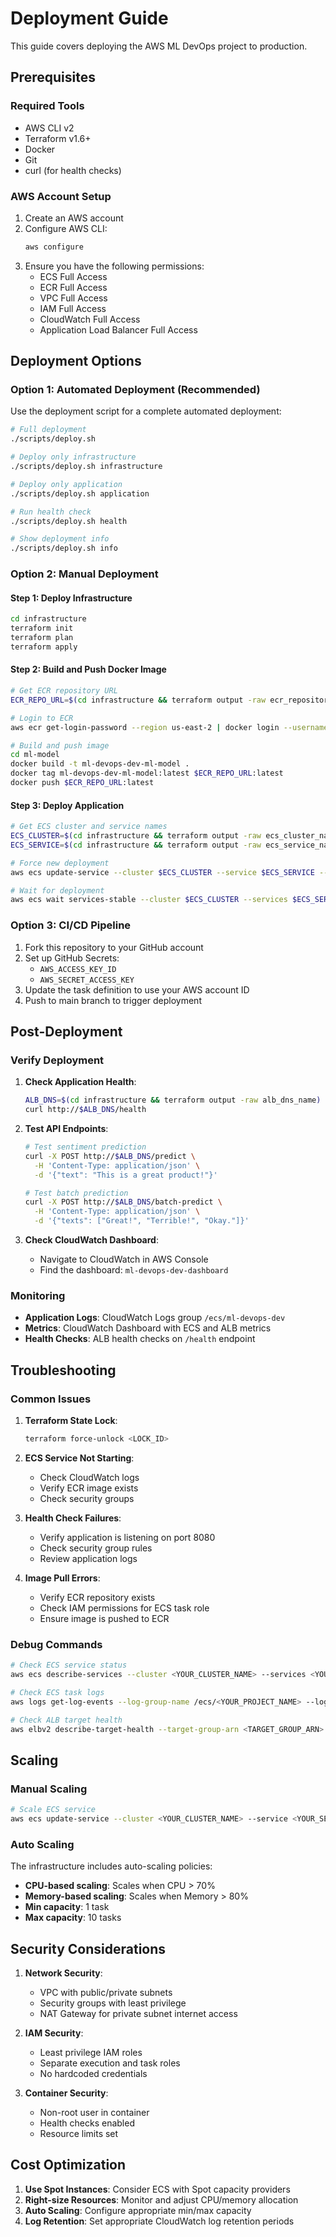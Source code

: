# Deployment Guide

This guide covers deploying the AWS ML DevOps project to production.

## Prerequisites

### Required Tools
- AWS CLI v2
- Terraform v1.6+
- Docker
- Git
- curl (for health checks)

### AWS Account Setup
1. Create an AWS account
2. Configure AWS CLI:
   ```bash
   aws configure
   ```
3. Ensure you have the following permissions:
   - ECS Full Access
   - ECR Full Access
   - VPC Full Access
   - IAM Full Access
   - CloudWatch Full Access
   - Application Load Balancer Full Access

## Deployment Options

### Option 1: Automated Deployment (Recommended)

Use the deployment script for a complete automated deployment:

```bash
# Full deployment
./scripts/deploy.sh

# Deploy only infrastructure
./scripts/deploy.sh infrastructure

# Deploy only application
./scripts/deploy.sh application

# Run health check
./scripts/deploy.sh health

# Show deployment info
./scripts/deploy.sh info
```

### Option 2: Manual Deployment

#### Step 1: Deploy Infrastructure

```bash
cd infrastructure
terraform init
terraform plan
terraform apply
```

#### Step 2: Build and Push Docker Image

```bash
# Get ECR repository URL
ECR_REPO_URL=$(cd infrastructure && terraform output -raw ecr_repository_url)

# Login to ECR
aws ecr get-login-password --region us-east-2 | docker login --username AWS --password-stdin $ECR_REPO_URL

# Build and push image
cd ml-model
docker build -t ml-devops-dev-ml-model .
docker tag ml-devops-dev-ml-model:latest $ECR_REPO_URL:latest
docker push $ECR_REPO_URL:latest
```

#### Step 3: Deploy Application

```bash
# Get ECS cluster and service names
ECS_CLUSTER=$(cd infrastructure && terraform output -raw ecs_cluster_name)
ECS_SERVICE=$(cd infrastructure && terraform output -raw ecs_service_name)

# Force new deployment
aws ecs update-service --cluster $ECS_CLUSTER --service $ECS_SERVICE --force-new-deployment

# Wait for deployment
aws ecs wait services-stable --cluster $ECS_CLUSTER --services $ECS_SERVICE
```

### Option 3: CI/CD Pipeline

1. Fork this repository to your GitHub account
2. Set up GitHub Secrets:
   - `AWS_ACCESS_KEY_ID`
   - `AWS_SECRET_ACCESS_KEY`
3. Update the task definition to use your AWS account ID
4. Push to main branch to trigger deployment

## Post-Deployment

### Verify Deployment

1. **Check Application Health**:
   ```bash
   ALB_DNS=$(cd infrastructure && terraform output -raw alb_dns_name)
   curl http://$ALB_DNS/health
   ```

2. **Test API Endpoints**:
   ```bash
   # Test sentiment prediction
   curl -X POST http://$ALB_DNS/predict \
     -H 'Content-Type: application/json' \
     -d '{"text": "This is a great product!"}'
   
   # Test batch prediction
   curl -X POST http://$ALB_DNS/batch-predict \
     -H 'Content-Type: application/json' \
     -d '{"texts": ["Great!", "Terrible!", "Okay."]}'
   ```

3. **Check CloudWatch Dashboard**:
   - Navigate to CloudWatch in AWS Console
   - Find the dashboard: `ml-devops-dev-dashboard`

### Monitoring

- **Application Logs**: CloudWatch Logs group `/ecs/ml-devops-dev`
- **Metrics**: CloudWatch Dashboard with ECS and ALB metrics
- **Health Checks**: ALB health checks on `/health` endpoint

## Troubleshooting

### Common Issues

1. **Terraform State Lock**:
   ```bash
   terraform force-unlock <LOCK_ID>
   ```

2. **ECS Service Not Starting**:
   - Check CloudWatch logs
   - Verify ECR image exists
   - Check security groups

3. **Health Check Failures**:
   - Verify application is listening on port 8080
   - Check security group rules
   - Review application logs

4. **Image Pull Errors**:
   - Verify ECR repository exists
   - Check IAM permissions for ECS task role
   - Ensure image is pushed to ECR

### Debug Commands

```bash
# Check ECS service status
aws ecs describe-services --cluster <YOUR_CLUSTER_NAME> --services <YOUR_SERVICE_NAME>

# Check ECS task logs
aws logs get-log-events --log-group-name /ecs/<YOUR_PROJECT_NAME> --log-stream-name <STREAM_NAME>

# Check ALB target health
aws elbv2 describe-target-health --target-group-arn <TARGET_GROUP_ARN>
```

## Scaling

### Manual Scaling

```bash
# Scale ECS service
aws ecs update-service --cluster <YOUR_CLUSTER_NAME> --service <YOUR_SERVICE_NAME> --desired-count 5
```

### Auto Scaling

The infrastructure includes auto-scaling policies:
- **CPU-based scaling**: Scales when CPU > 70%
- **Memory-based scaling**: Scales when Memory > 80%
- **Min capacity**: 1 task
- **Max capacity**: 10 tasks

## Security Considerations

1. **Network Security**:
   - VPC with public/private subnets
   - Security groups with least privilege
   - NAT Gateway for private subnet internet access

2. **IAM Security**:
   - Least privilege IAM roles
   - Separate execution and task roles
   - No hardcoded credentials

3. **Container Security**:
   - Non-root user in container
   - Health checks enabled
   - Resource limits set

## Cost Optimization

1. **Use Spot Instances**: Consider ECS with Spot capacity providers
2. **Right-size Resources**: Monitor and adjust CPU/memory allocation
3. **Auto Scaling**: Configure appropriate min/max capacity
4. **Log Retention**: Set appropriate CloudWatch log retention periods
